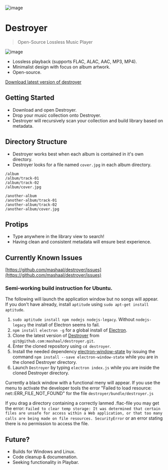 ![image](https://dl.dropboxusercontent.com/u/49075567/destroyer-logo.png)

# Destroyer

> Open-Source Lossless Music Player

![image](https://dl.dropboxusercontent.com/u/49075567/destroyer.png)

* Lossless playback (supports FLAC, ALAC, AAC, MP3, MP4).
* Minimalist design with focus on album artwork.
* Open-source.

[Download latest version of destroyer](https://github.com/mashaal/destroyer/releases)

## Getting Started

* Download and open Destroyer.
* Drop your music collection onto Destroyer.
* Destroyer will recursively scan your collection and build library based on metadata.

## Directory Structure

* Destroyer works best when each album is contained in it's own directory.
* Destroyer looks for a file named `cover.jpg` in each album directory.


```
/album
/album/track-01
/album/track-02
/album/cover.jpg

/another-album
/another-album/track-01
/another-album/track-02
/another-album/cover.jpg

```

## Protips

* Type anywhere in the library view to search!
* Having clean and consistent metadata will ensure best experience.

## Currently Known Issues

[https://github.com/mashaal/destroyer/issues](https://github.com/mashaal/destroyer/issues)


### Semi-working build instruction for Ubuntu.
The following will launch the application window but no songs will appear.  
If you don't have already, install `aptitude` using `sudo apt-get install aptitude`.  
1) `sudo aptitude install npm nodejs nodejs-legacy`. Without `nodejs-legacy` the install of Electron seems to  fail.  
2) `npm install electron -g` for a global install of [Electron](https://github.com/electron/electron).  
3) Clone the latest version of [Destroyer](http://destroyer.audio/) from `git@github.com:mashaal/destroyer.git`.  
4) Enter the cloned repository using `cd destroyer`.  
5) Install the needed dependency [electron-window-state](https://github.com/mawie81/electron-window-state) by issuing the command `npm install --save electron-window-state` while you are in the cloned Destroyer directory.  
6) Launch `Destroyer` by typing `electron index.js` while you are inside the cloned Destroyer directory.  


Currently a black window with a functional meny will appear. If you use the menu to activate the developer tools the error "Failed to load resource: net::ERR_FILE_NOT_FOUND" for the file
`destroyer/bundle/destroyer.js`

If you drag a directory containing a correctly lanmed .flac-file you may get the error: ``Failed to clear temp storage: It was determined that certain files are unsafe for access within a Web application, or that too many calls are being made on file resources. SecurityError`` or an error stating there is no permission to access the file.

## Future?

* Builds for Windows and Linux.
* Code cleanup & documenation.
* Seeking functionality in Playbar.
